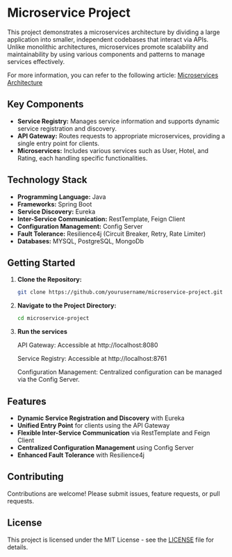 # Microservice Project

This project demonstrates a microservices architecture by dividing a large application into smaller, independent codebases that interact via APIs. Unlike monolithic architectures, microservices promote scalability and maintainability by using various components and patterns to manage services effectively.

For more information, you can refer to the following article: [Microservices Architecture](https://laser-asphalt-42f.notion.site/MICROSERVICES-c6334c158d81411fa7a7342eedff1797)


## Key Components

- **Service Registry:** Manages service information and supports dynamic service registration and discovery.
- **API Gateway:** Routes requests to appropriate microservices, providing a single entry point for clients.
- **Microservices:** Includes various services such as User, Hotel, and Rating, each handling specific functionalities.

## Technology Stack

- **Programming Language:** Java
- **Frameworks:** Spring Boot
- **Service Discovery:** Eureka
- **Inter-Service Communication:** RestTemplate, Feign Client
- **Configuration Management:** Config Server
- **Fault Tolerance:** Resilience4j (Circuit Breaker, Retry, Rate Limiter)
- **Databases:** MYSQL, PostgreSQL, MongoDb

## Getting Started

1. **Clone the Repository:**

   ```bash
   git clone https://github.com/yourusername/microservice-project.git

2. **Navigate to the Project Directory:**

     ```bash
     cd microservice-project
3. **Run the services**
   
     API Gateway: Accessible at http://localhost:8080
   
     Service Registry: Accessible at http://localhost:8761

     Configuration Management: Centralized configuration can be managed via the Config Server.

## Features

- **Dynamic Service Registration and Discovery** with Eureka
- **Unified Entry Point** for clients using the API Gateway
- **Flexible Inter-Service Communication** via RestTemplate and Feign Client
- **Centralized Configuration Management** using Config Server
- **Enhanced Fault Tolerance** with Resilience4j

## Contributing

Contributions are welcome! Please submit issues, feature requests, or pull requests.

## License

This project is licensed under the MIT License - see the [LICENSE](LICENSE) file for details.

